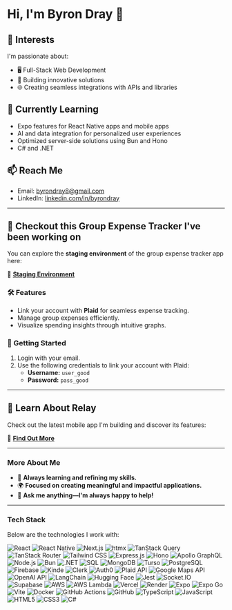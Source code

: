 # Hi, I'm Byron Dray 👋

## 👀 Interests
I'm passionate about:
- 🖥 Full-Stack Web Development
- 🚗 Building innovative solutions
- 🌐 Creating seamless integrations with APIs and libraries

## 🌱 Currently Learning
- Expo features for React Native apps and mobile apps
- AI and data integration for personalized user experiences
- Optimized server-side solutions using Bun and Hono
- C# and .NET

## 📫 Reach Me
- Email: [byrondray8@gmail.com](mailto:byrondray8@gmail.com)
- LinkedIn: [linkedin.com/in/byrondray](https://linkedin.com/in/byrondray)

---

## 🌟 Checkout this Group Expense Tracker I've been working on

You can explore the **staging environment** of the group expense tracker app here:

🔗 **[Staging Environment](https://idsp.onrender.com/)**

### 🛠 Features
- Link your account with **Plaid** for seamless expense tracking.
- Manage group expenses efficiently.
- Visualize spending insights through intuitive graphs.

### 🚀 Getting Started
1. Login with your email.
2. Use the following credentials to link your account with Plaid:
   - **Username:** `user_good`
   - **Password:** `pass_good`

---

## 🚀 Learn About Relay

Check out the latest mobile app I'm building and discover its features:

🔗 **[Find Out More](https://relay.arspera.com/)**

---

### More About Me
- 📖 **Always learning and refining my skills.**
- 🌍 **Focused on creating meaningful and impactful applications.**
- 🤝 **Ask me anything—I'm always happy to help!**

---

### Tech Stack

Below are the technologies I work with:

<p>
  <!-- Frontend Frameworks -->
  <img src="https://img.shields.io/badge/React-20232A?style=for-the-badge&logo=react&logoColor=61DAFB" alt="React" />
  <img src="https://img.shields.io/badge/React_Native-20232A?style=for-the-badge&logo=react&logoColor=61DAFB" alt="React Native" />
  <img src="https://img.shields.io/badge/Next.js-000000?style=for-the-badge&logo=nextdotjs&logoColor=white" alt="Next.js" />
  <img src="https://img.shields.io/badge/htmx-FF5733?style=for-the-badge&logo=htmx&logoColor=white" alt="htmx" />
  <img src="https://img.shields.io/badge/TanStack_Query-FF4154?style=for-the-badge&logo=react-query&logoColor=white" alt="TanStack Query" />
  <img src="https://img.shields.io/badge/TanStack_Router-FF4154?style=for-the-badge&logo=react-router&logoColor=white" alt="TanStack Router" />

  <!-- CSS and UI Libraries -->
  <img src="https://img.shields.io/badge/Tailwind_CSS-38B2AC?style=for-the-badge&logo=tailwind-css&logoColor=white" alt="Tailwind CSS" />

  <!-- Backend Frameworks -->
  <img src="https://img.shields.io/badge/Express.js-000000?style=for-the-badge&logo=express&logoColor=white" alt="Express.js" />
  <img src="https://img.shields.io/badge/Hono-FFC000?style=for-the-badge&logo=cloudflare&logoColor=white" alt="Hono" />
  <img src="https://img.shields.io/badge/Apollo_GraphQL-311C87?style=for-the-badge&logo=apollographql&logoColor=white" alt="Apollo GraphQL" />
  <img src="https://img.shields.io/badge/Node.js-339933?style=for-the-badge&logo=nodedotjs&logoColor=white" alt="Node.js" />
  <img src="https://img.shields.io/badge/Bun-20232A?style=for-the-badge&logo=bun&logoColor=white" alt="Bun" />
  <img src="https://img.shields.io/badge/.NET-512BD4?style=for-the-badge&logo=dotnet&logoColor=white" alt=".NET" />

  <!-- Databases -->
  <img src="https://img.shields.io/badge/SQL-003B57?style=for-the-badge&logo=database&logoColor=white" alt="SQL" />
  <img src="https://img.shields.io/badge/MongoDB-47A248?style=for-the-badge&logo=mongodb&logoColor=white" alt="MongoDB" />
  <img src="https://img.shields.io/badge/Turso-121212?style=for-the-badge&logo=turso&logoColor=white" alt="Turso" />
  <img src="https://img.shields.io/badge/PostgreSQL-336791?style=for-the-badge&logo=postgresql&logoColor=white" alt="PostgreSQL" />

  <!-- Authentication -->
  <img src="https://img.shields.io/badge/Firebase-FFCA28?style=for-the-badge&logo=firebase&logoColor=white" alt="Firebase" />
  <img src="https://img.shields.io/badge/Kinde-6200EE?style=for-the-badge&logo=kinde&logoColor=white" alt="Kinde" />
  <img src="https://img.shields.io/badge/Clerk-7D4CDB?style=for-the-badge&logo=clerk&logoColor=white" alt="Clerk" />
  <img src="https://img.shields.io/badge/Auth0-EB5424?style=for-the-badge&logo=auth0&logoColor=white" alt="Auth0" />

  <!-- APIs -->
  <img src="https://img.shields.io/badge/Plaid-0A4D7A?style=for-the-badge&logo=plaid&logoColor=white" alt="Plaid API" />
  <img src="https://img.shields.io/badge/Google_Maps_API-4285F4?style=for-the-badge&logo=googlemaps&logoColor=white" alt="Google Maps API" />
  <img src="https://img.shields.io/badge/OpenAI-412991?style=for-the-badge&logo=openai&logoColor=white" alt="OpenAI API" />
  <img src="https://img.shields.io/badge/LangChain-000000?style=for-the-badge&logo=langchain&logoColor=white" alt="LangChain" />
  <img src="https://img.shields.io/badge/Hugging%20Face-FFAE0D?style=for-the-badge&logo=huggingface&logoColor=black" alt="Hugging Face" />
  <img src="https://img.shields.io/badge/Jest-C21325?style=for-the-badge&logo=jest&logoColor=white" alt="Jest" />
  <img src="https://img.shields.io/badge/Socket.IO-010101?style=for-the-badge&logo=socket.io&logoColor=white" alt="Socket.IO" />
  <img src="https://img.shields.io/badge/Supabase-3ECF8E?style=for-the-badge&logo=supabase&logoColor=white" alt="Supabase" />

  <!-- Cloud & Deployment -->
  <img src="https://img.shields.io/badge/AWS-232F3E?style=for-the-badge&logo=amazon-aws&logoColor=white" alt="AWS" />
  <img src="https://img.shields.io/badge/AWS_Lambda-FF9900?style=for-the-badge&logo=aws-lambda&logoColor=white" alt="AWS Lambda" />
  <img src="https://img.shields.io/badge/Vercel-000000?style=for-the-badge&logo=vercel&logoColor=white" alt="Vercel" />
  <img src="https://img.shields.io/badge/Render-46E3B7?style=for-the-badge&logo=render&logoColor=white" alt="Render" />

  <!-- Tools -->
  <img src="https://img.shields.io/badge/Expo-000020?style=for-the-badge&logo=expo&logoColor=white" alt="Expo" />
  <img src="https://img.shields.io/badge/Expo_Go-000020?style=for-the-badge&logo=expo&logoColor=white" alt="Expo Go" />
  <img src="https://img.shields.io/badge/Vite-646CFF?style=for-the-badge&logo=vite&logoColor=white" alt="Vite" />
  <img src="https://img.shields.io/badge/Docker-2496ED?style=for-the-badge&logo=docker&logoColor=white" alt="Docker" />
  <img src="https://img.shields.io/badge/GitHub_Actions-2088FF?style=for-the-badge&logo=github-actions&logoColor=white" alt="GitHub Actions" />
  <img src="https://img.shields.io/badge/GitHub-181717?style=for-the-badge&logo=github&logoColor=white" alt="GitHub" />

  <!-- Programming Languages -->
  <img src="https://img.shields.io/badge/TypeScript-3178C6?style=for-the-badge&logo=typescript&logoColor=white" alt="TypeScript" />
  <img src="https://img.shields.io/badge/JavaScript-F7DF1E?style=for-the-badge&logo=javascript&logoColor=black" alt="JavaScript" />
  <img src="https://img.shields.io/badge/HTML5-E34F26?style=for-the-badge&logo=html5&logoColor=white" alt="HTML5" />
  <img src="https://img.shields.io/badge/CSS3-1572B6?style=for-the-badge&logo=css3&logoColor=white" alt="CSS3" />
  <img src="https://img.shields.io/badge/C_Sharp-239120?style=for-the-badge&logo=c-sharp&logoColor=white" alt="C#" />
</p>
